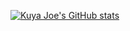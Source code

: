 [![Kuya Joe's GitHub stats](https://github-readme-stats.vercel.app/api?username=kuya-joe)](https://github.com/kuya-joe/github-readme-stats)
